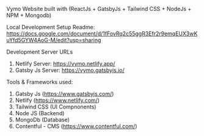 Vymo Website built with (ReactJs + GatsbyJs + Tailwind CSS + NodeJs + NPM + Mongodb)


Local Development Setup Readme:
https://docs.google.com/document/d/1fFovRq2c55ggR3Efr2r9emqEUX3wKuYfd5GYW4AoG-M/edit?usp=sharing



Development Server URLs

1. Netlify Server: https://vymo.netlify.app/
2. Gatsby Js Server: https://vymo.gatsbyjs.io/



Tools & Frameworks used:

1. Gatsby Js (https://www.gatsbyjs.com/)
2. Netlify (https://www.netlify.com/)
3. Tailwind CSS (UI Compnonents)
4. Node JS (Backend)
5. MongoDb (Database)
6. Contentful - CMS (https://www.contentful.com/)


